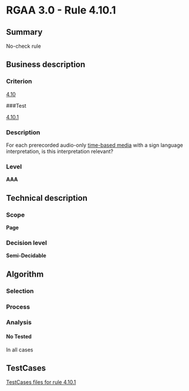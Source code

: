 # RGAA 3.0 -  Rule 4.10.1

## Summary

No-check rule

## Business description

### Criterion

[4.10](http://disic.github.io/rgaa_referentiel_en/RGAA3.0_Criteria_English_version_v1.html#crit-4-10)

###Test

[4.10.1](http://disic.github.io/rgaa_referentiel_en/RGAA3.0_Criteria_English_version_v1.html#test-4-10-1)

### Description
For each prerecorded
    audio-only <a href="http://disic.github.io/rgaa_referentiel_en/RGAA3.0_Glossary_English_version_v1.html#mMediaTemp">time-based
  media</a> with a sign language interpretation, is this
    interpretation relevant? 


### Level

**AAA**

## Technical description

### Scope

**Page**

### Decision level

**Semi-Decidable**

## Algorithm

### Selection

### Process

### Analysis

#### No Tested 

In all cases



##  TestCases 

[TestCases files for rule 4.10.1](https://github.com/Asqatasun/Asqatasun/tree/master/rules/rules-rgaa3.0/src/test/resources/testcases/rgaa30/Rgaa30Rule041001/) 


